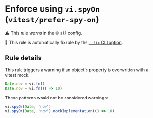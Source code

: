 # Enforce using `vi.spyOn` (`vitest/prefer-spy-on`)

⚠️ This rule _warns_ in the 🌐 `all` config.

🔧 This rule is automatically fixable by the [`--fix` CLI option](https://eslint.org/docs/latest/user-guide/command-line-interface#--fix).

<!-- end auto-generated rule header -->

## Rule details

This rule triggers a warning if an object's property is overwritten with a vitest mock.

```ts
Date.now = vi.fn()
Date.now = vi.fn(() => 10)
```

These patterns would not be considered warnings:

```ts
vi.spyOn(Date, 'now')
vi.spyOn(Date, 'now').mockImplementation(() => 10)
```
